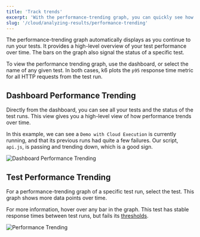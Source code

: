 ```yaml
---
title: 'Track trends'
excerpt: 'With the performance-trending graph, you can quickly see how performance changes over between test runs'
slug: '/cloud/analyzing-results/performance-trending'
---
```


The performance-trending graph automatically displays as you continue to run your tests.
It provides a high-level overview of your test performance over time.
The bars on the graph also signal the status of a specific test.

To view the performance trending graph, use the dashboard, or select the name of any given test.
In both cases, k6 plots the `p95` response time metric for all HTTP requests from the test run.

## Dashboard Performance Trending

Directly from the dashboard, you can see all your tests and the status of the test runs.
This view gives you a high-level view of how performance trends over time.

In this example, we can see a `Demo with Cloud Execution` is currently running, and that its previous runs had quite a few failures. Our script, `api.js`, is passing and trending down, which is a good sign.

![Dashboard Performance Trending](./images/09-Performance-Trending/dashboard-perf-trending.png)

## Test Performance Trending

For a performance-trending graph of a specific test run, select the test.
This graph shows more data points over time.

For more information, hover over any bar in the graph.
This test has stable response times between test runs, but fails its [thresholds](/using-k6/thresholds).

![Performance Trending](./images/09-Performance-Trending/performance-trending.png)

